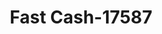 ---
f_zip-code: 52761
f_state-code: IA
title: Fast Cash-17587
f_phone: 563-288-9554
f_city-only: Muscatine
f_address: 137 Colorado Street Muscatine
f_location-unique-id: '17587'
slug: fast-cash-17587
updated-on: '2024-05-30T13:46:58.046Z'
created-on: '2024-05-30T13:36:59.803Z'
published-on: '2024-05-30T13:54:32.469Z'
f_city-state: cms/city/muscatine-ia.md
f_company: cms/company/fast-cash.md
f_state: cms/state/iowa.md
layout: '[payday-loan].html'
tags: payday-loan
---
